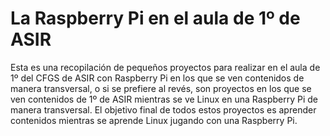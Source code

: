 # La Raspberry Pi en el aula de 1º de ASIR
Esta es una recopilación de pequeños proyectos para realizar en el aula de 1º del CFGS de ASIR con Raspberry Pi en los que se ven contenidos de manera transversal, o si se prefiere al revés, son proyectos en los que se ven contenidos de 1º de ASIR mientras se ve Linux en una Raspberry Pi de manera transversal. El objetivo final de todos estos proyectos es aprender contenidos mientras se aprende Linux jugando con una Raspberry Pi.